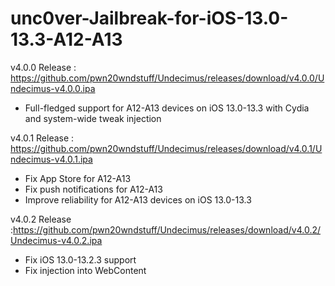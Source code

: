 # unc0ver-Jailbreak-for-iOS-13.0-13.3-A12-A13

v4.0.0 Release : https://github.com/pwn20wndstuff/Undecimus/releases/download/v4.0.0/Undecimus-v4.0.0.ipa

- Full-fledged support for A12-A13 devices on iOS 13.0-13.3 with Cydia and system-wide tweak injection


v4.0.1 Release : https://github.com/pwn20wndstuff/Undecimus/releases/download/v4.0.1/Undecimus-v4.0.1.ipa

- Fix App Store for A12-A13
- Fix push notifications for A12-A13
- Improve reliability for A12-A13 devices on iOS 13.0-13.3


v4.0.2 Release :https://github.com/pwn20wndstuff/Undecimus/releases/download/v4.0.2/Undecimus-v4.0.2.ipa

- Fix iOS 13.0-13.2.3 support
- Fix injection into WebContent
